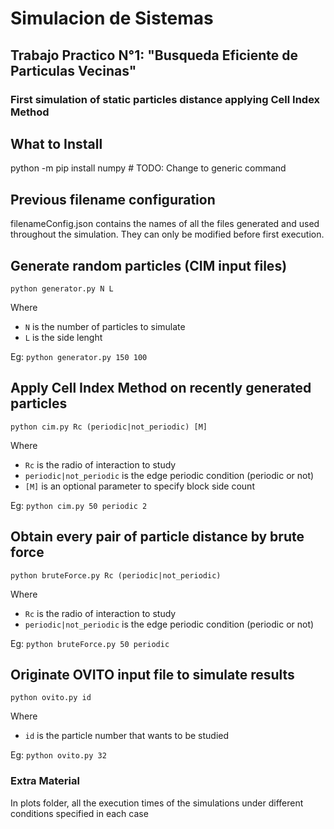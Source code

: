 # Simulacion de Sistemas
## Trabajo Practico N°1: "Busqueda Eficiente de Particulas Vecinas"
### First simulation of static particles distance applying Cell Index Method

## What to Install
python -m pip install numpy         # TODO: Change to generic command

## Previous filename configuration
filenameConfig.json contains the names of all the files generated and used throughout the simulation.
They can only be modified before first execution.

## Generate random particles (CIM input files)
`python generator.py N L`

Where 
- `N` is the number of particles to simulate
- `L` is the side lenght

Eg: `python generator.py 150 100`

## Apply Cell Index Method on recently generated particles
`python cim.py Rc (periodic|not_periodic) [M]`

Where 
- `Rc` is the radio of interaction to study
- `periodic|not_periodic` is the edge periodic condition (periodic or not)
- `[M]` is an optional parameter to specify block side count

Eg: `python cim.py 50 periodic 2`

## Obtain every pair of particle distance by brute force
`python bruteForce.py Rc (periodic|not_periodic)`

Where 
- `Rc` is the radio of interaction to study
- `periodic|not_periodic` is the edge periodic condition (periodic or not)

Eg: `python bruteForce.py 50 periodic`

## Originate OVITO input file to simulate results
`python ovito.py id`

Where 
- `id` is the particle number that wants to be studied

Eg: `python ovito.py 32`


### Extra Material
In plots folder, all the execution times of the simulations under different conditions specified in each case
